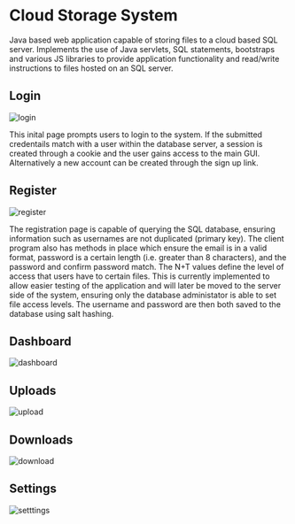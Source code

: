 # Cloud Storage System

Java based web application capable of storing files to a cloud based SQL server. Implements the use of Java servlets, SQL statements, bootstraps and various JS libraries to provide application functionality and read/write instructions to files hosted on an SQL server.


## Login

![login](https://user-images.githubusercontent.com/5677692/27158273-16ab4a88-515e-11e7-8b9a-0090dc86a331.jpg)

This inital page prompts users to login to the system. If the submitted credentails match with a user within the database server, a session is created through a cookie and the user gains access to the main GUI. Alternatively a new account can be created through the sign up link.


## Register

![register](https://user-images.githubusercontent.com/5677692/27158559-6e1b9240-515f-11e7-974f-559ea534c0c7.jpg)

The registration page is capable of querying the SQL database, ensuring information such as usernames are not duplicated (primary key). The client program also has methods in place which ensure the email is in a valid format, password is a certain length (i.e. greater than 8 characters), and the password and confirm password match. The N+T values define the level of access that users have to certain files. This is currently implemented to allow easier testing of the application and will later be moved to the server side of the system, ensuring only the database administator is able to set file access levels. The username and password are then both saved to the database using salt hashing.


## Dashboard

![dashboard](https://user-images.githubusercontent.com/5677692/27159837-e67a9918-5167-11e7-987b-65deada2c25a.jpg)

## Uploads

![upload](https://user-images.githubusercontent.com/5677692/27159838-e75dbcca-5167-11e7-9e2c-ddbc6bf05b8a.jpg)

## Downloads

![download](https://user-images.githubusercontent.com/5677692/27159840-e84ad0aa-5167-11e7-9c18-32db488b1f7d.jpg)

## Settings

![setttings](https://user-images.githubusercontent.com/5677692/27159841-e9549c88-5167-11e7-94c4-be57fd071e35.jpg)











